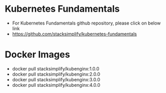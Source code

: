 # Kubernetes Fundamentals
- For Kubernetes Fundamentals github repository, please click on below link
- https://github.com/stacksimplify/kubernetes-fundamentals

# Docker Images 

- docker pull stacksimplify/kubenginx:1.0.0
- docker pull stacksimplify/kubenginx:2.0.0
- docker pull stacksimplify/kubenginx:3.0.0
- docker pull stacksimplify/kubenginx:4.0.0
